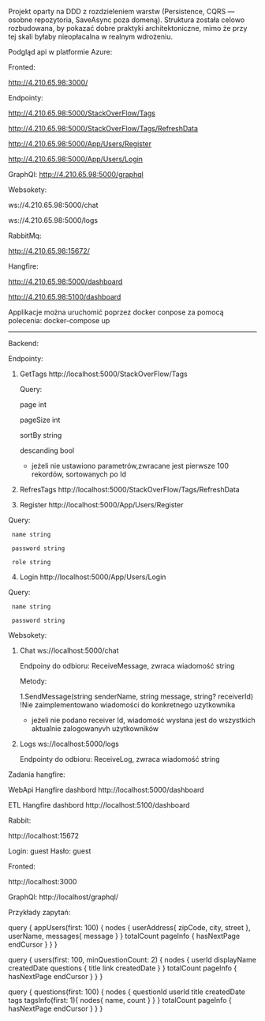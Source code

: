 Projekt oparty na DDD z rozdzieleniem warstw (Persistence, CQRS — osobne repozytoria, SaveAsync poza domeną). Struktura została celowo rozbudowana, by pokazać dobre praktyki architektoniczne, mimo że przy tej skali byłaby nieopłacalna w realnym wdrożeniu. 


Podgląd api w platformie Azure:

Fronted: 

http://4.210.65.98:3000/


Endpointy:

http://4.210.65.98:5000/StackOverFlow/Tags 

http://4.210.65.98:5000/StackOverFlow/Tags/RefreshData

http://4.210.65.98:5000/App/Users/Register

http://4.210.65.98:5000/App/Users/Login


GraphQl:
http://4.210.65.98:5000/graphql

Websokety:

ws://4.210.65.98:5000/chat 

ws://4.210.65.98:5000/logs


RabbitMq: 

http://4.210.65.98:15672/


Hangfire:

http://4.210.65.98:5000/dashboard

http://4.210.65.98:5100/dashboard


Applikacje można uruchomić poprzez docker conpose za pomocą polecenia: docker-compose up

__________________________________________________________________________________________________________________________

Backend:


Endpointy:

1. GetTags http://localhost:5000/StackOverFlow/Tags 

    Query:

     page int

     pageSize int

     sortBy string

     descanding bool

   - jeżeli nie ustawiono parametrów,zwracane jest pierwsze 100 rekordów, sortowanych po Id

  2. RefresTags http://localhost:5000/StackOverFlow/Tags/RefreshData 

  3. Register http://localhost:5000/App/Users/Register

   Query:

     name string

     password string

     role string
  
  4. Login http://localhost:5000/App/Users/Login

   Query:

     name string

     password string

Websokety:

1. Chat ws://localhost:5000/chat 

    Endpoiny do odbioru:
   ReceiveMessage, zwraca wiadomość string

   Metody:

     1.SendMessage(string senderName, string message, string? receiverId) !Nie zaimplementowano wiadomości do konkretnego uzytkownika
     
     - jeżeli nie podano receiver Id, wiadomość wysłana jest do wszystkich aktualnie zalogowanyvh użytkowników 

3. Logs ws://localhost:5000/logs

    Endpointy do odbioru:
     ReceiveLog, zwraca wiadomość string

Zadania hangfire:

WebApi Hangfire dashbord http://localhost:5000/dashboard

ETL Hangfire dashbord http://localhost:5100/dashboard

Rabbit:

http://localhost:15672

Login: guest
Hasło: guest

Fronted:

http://localhost:3000

GraphQl:
http://localhost/graphql/
 
Przykłady zapytań:

query {
  appUsers(first: 100) {
    nodes {
      userAddress{
        zipCode,
        city,
        street
      },
      userName,
      messages{
        message
      }
    }
    totalCount
    pageInfo {
      hasNextPage
      endCursor
    }
  }
}

query {
  users(first: 100, minQuestionCount: 2) {
    nodes {
      userId
      displayName
      createdDate
      questions {
        title
        link
        createdDate
      }
    }
    totalCount
    pageInfo {
      hasNextPage
      endCursor
    }
  }
}

query {
  questions(first: 100) {
    nodes {
      questionId
      userId
      title
      createdDate
      tags
      tagsInfo(first: 1){
        nodes{
          name,
          count
        }
      }
    }
    totalCount
    pageInfo {
      hasNextPage
      endCursor
    }
  }
}
